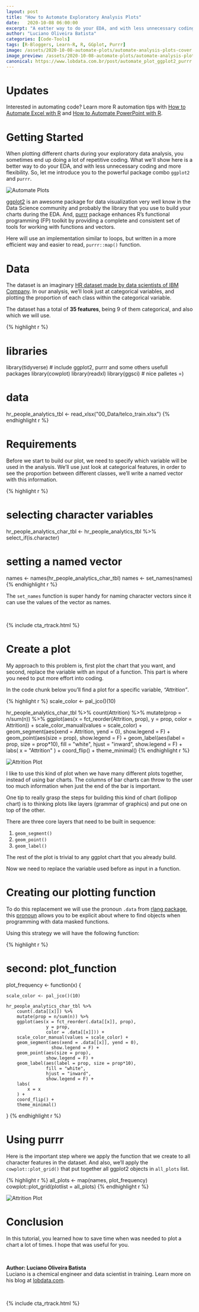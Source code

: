 ```yaml
---
layout: post
title: "How to Automate Exploratory Analysis Plots"
date:   2020-10-08 06:00:00
excerpt: "A eatter way to do your EDA, and with less unnecessary coding and more flexibility using GGPLOT2 + PURRR. When you are plotting different charts during your exploratory data analysis, you sometimes end up doing a lot of repeated coding..."
author: "Luciano Oliveira Batista"
categories: [Code-Tools]
tags: [R-Bloggers, Learn-R, R, GGplot, Purrr]
image: /assets/2020-10-08-automate-plots/automate-analysis-plots-cover.png
image_preview: /assets/2020-10-08-automate-plots/automate-analysis-plots-preview.jpg
canonical: https://www.lobdata.com.br/post/automate_plot_ggplot2_purrr
---
```



# Updates

Interested in automating code? Learn more R automation tips with [How to Automate Excel with R](/code-tools/2020/10/07/automate-excel.html) and [How to Automate PowerPoint with R](/code-tools/2020/09/22/automate-powerpoint.html).


# Getting Started 

When plotting different charts during your exploratory data analysis, you sometimes end up doing a lot of repetitive coding. What we'll show here is a better way to do your EDA, and with less unnecessary coding and more flexibility. So, let me introduce you to the powerful package combo `ggplot2` and `purrr`.

![Automate Plots](/assets/2020-10-08-automate-plots/ggplot_purrr.png)


[ggplot2](https://ggplot2.tidyverse.org/) is an awesome package for data visualization very well know in the Data Science community and probably the library that you use to build your charts during the EDA. And, [purrr](https://purrr.tidyverse.org/) package enhances R’s functional programming (FP) toolkit by providing a complete and consistent set of tools for working with functions and vectors.

Here will use an implementation similar to loops, but written in a more efficient way and easier to read, `purrr::map()` function.


# Data

The dataset is an imaginary [HR dataset made by data scientists of IBM Company](https://www.kaggle.com/pavansubhasht/ibm-hr-analytics-attrition-dataset). In our analysis, we’ll look just at categorical variables, and plotting the proportion of each class within the categorical variable.

The dataset has a total of **35 features**, being 9 of them categorical, and also which we will use.

{% highlight r %}
# libraries
library(tidyverse) # include ggplot2, purrr and some others usefull packages
library(cowplot)
library(readxl)
library(ggsci) # nice palletes =)

# data
hr_people_analytics_tbl <- read_xlsx("00_Data/telco_train.xlsx")
{% endhighlight r %}



# Requirements

Before we start to build our plot, we need to specify which variable will be used in the analysis. 
We’ll use just look at categorical features, in order to see the proportion between different classes, we’ll write a named vector with this information.

{% highlight r %}
# selecting character variables
hr_people_analytics_char_tbl <- hr_people_analytics_tbl %>% 
    select_if(is.character)

# setting a named vector
names <- names(hr_people_analytics_char_tbl)
names <- set_names(names)
{% endhighlight r %}

The `set_names` function is super handy for naming character vectors since it can use the values of the vector as names.


<br>

{% include cta_rtrack.html %}



# Create a plot

My approach to this problem is, first plot the chart that you want, and second, replace the variable with an input of a function. This part is where you need to put more effort into coding.

In the code chunk below you’ll find a plot for a specific variable, _“Attrition”_.

{% highlight r %}
scale_color <- pal_jco()(10)
    
hr_people_analytics_char_tbl %>% 
    count(Attrition) %>% 
    mutate(prop = n/sum(n)) %>% 
    ggplot(aes(x = fct_reorder(Attrition, prop),
               y = prop,
               color = Attrition)) +
    scale_color_manual(values = scale_color) +
    geom_segment(aes(xend = Attrition, yend = 0),
                 show.legend = F) +
    geom_point(aes(size = prop),
               show.legend = F) +
    geom_label(aes(label = prop, size = prop*10), 
               fill = "white", 
               hjust = "inward",
               show.legend = F) +
    labs(
        x = "Attrition"
    ) +
    coord_flip() +
    theme_minimal()
{% endhighlight r %}

![Attrition Plot](/assets/2020-10-08-automate-plots/ggplot_purr_01.png)

I like to use this kind of plot when we have many different plots together, instead of using bar charts. The columns of bar charts can throw to the user too much information when just the end of the bar is important.

One tip to really grasp the steps for building this kind of chart (lollipop chart) is to thinking plots like layers (grammar of graphics) and put one on top of the other.

There are three core layers that need to be built in sequence:

1. `geom_segment()`
2. `geom_point()`
3. `geom_label()`

The rest of the plot is trivial to any ggplot chart that you already build.

Now we need to replace the variable used before as input in a function.



# Creating our plotting function

To do this replacement we will use the pronoun `.data` from [rlang package](https://rlang.r-lib.org/), this [pronoun](https://rlang.r-lib.org/reference/tidyeval-data.html) allows you to be explicit about where to find objects when programming with data masked functions.

Using this strategy we will have the following function:

{% highlight r %}
# second: plot_function
plot_frequency <- function(x) {
    
    scale_color <- pal_jco()(10)
    
    hr_people_analytics_char_tbl %>% 
        count(.data[[x]]) %>% 
        mutate(prop = n/sum(n)) %>% 
        ggplot(aes(x = fct_reorder(.data[[x]], prop),
                   y = prop,
                   color = .data[[x]])) +
        scale_color_manual(values = scale_color) +
        geom_segment(aes(xend = .data[[x]], yend = 0),
                     show.legend = F) +
        geom_point(aes(size = prop),
                   show.legend = F) +
        geom_label(aes(label = prop, size = prop*10), 
                   fill = "white", 
                   hjust = "inward",
                   show.legend = F) +
        labs(
            x = x
        ) +
        coord_flip() +
        theme_minimal()
}
{% endhighlight r %}



# Using purrr

Here is the important step where we apply the function that we create to all character features in the dataset. And also, we’ll apply the `cowplot::plot_grid()` that put together all ggplot2 objects in `all_plots` list.

{% highlight r %}
all_plots <- map(names, plot_frequency)
cowplot::plot_grid(plotlist = all_plots)
{% endhighlight r %}

![Attrition Plot](/assets/2020-10-08-automate-plots/ggplot_purr_02.png)



# Conclusion

In this tutorial, you learned how to save time when was needed to plot a chart a lot of times. I hope that was useful for you. 

<br>

<strong>Author: Luciano Oliveira Batista</strong>
<br>Luciano is a chemical engineer and data scientist in training. Learn more on his blog at [lobdata.com](https://www.lobdata.com.br/).


<br>

{% include cta_rtrack.html %}
